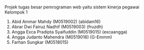 Projek tugas besar pemrograman web yaitu sistem kinerja pegawai
Kelompok 1
1. Abid Ammar Mahdy (M0519002) (abidam16)
2. Abrar Dwi Fairuz Nadhif (M0519003) (fruzdh)
3. Angga Exca Pradipta Syaifuddin (M0519015) (excaangga)
4. Angga Judanto Mahendra (M0519016) (G-Emmm)
5. Farhan Sungkar (M0518015)
